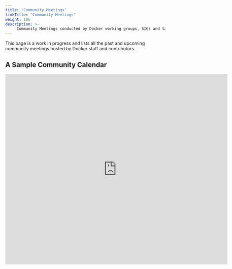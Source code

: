 ```yaml
---
title: "Community Meetings"
linkTitle: "Community Meetings"
weight: 106
description: >-
     Community Meetings conducted by Docker working groups, SIGs and task forces 
---
```


This page is a work in progress and lists all the past and upcoming community meetings hosted by Docker staff and contributors.  


## A Sample Community Calendar

<iframe src="https://calendar.google.com/calendar/render?cid=c_1ojrbiclm13m16thsmfrb9iakk@group.calendar.google.com" width="700" height="600" frameborder="0" style="border:0" allowfullscreen></iframe>



